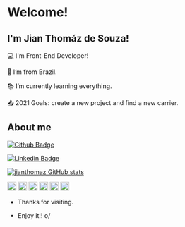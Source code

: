 # Welcome!

## I'm Jian Thomáz de Souza!

:computer: I'm Front-End Developer!

:house_with_garden: I’m from Brazil.

:books: I’m currently learning everything.

:outbox_tray: 2021 Goals: create a new project and find a new carrier.


## About me

[![Github Badge](https://img.shields.io/badge/-Github-000?style=flat-square&logo=Github&logoColor=white&link=https://github.com/jianthomaz)](https://github.com/jianthomaz)

[![Linkedin Badge](https://img.shields.io/badge/-LinkedIn-blue?style=flat-square&logo=Linkedin&logoColor=white&link=https://www.linkedin.com/in/jian-thom%C3%A1z-souza)](https://www.linkedin.com/in/jian-thom%C3%A1z-souza)

[![jianthomaz GitHub stats](https://github-readme-stats.vercel.app/api?username=jianthomaz)](https://github.com/jianthomaz/github-readme-stats)

<code><img height="20" src= "https://img.shields.io/badge/React-20232A?style=for-the-badge&logo=react&logoColor=61DAFB"></code>
<code><img height="20" src= "https://img.shields.io/badge/JavaScript-F7DF1E?style=for-the-badge&logo=javascript&logoColor=black"></code>
<code><img height="20" src= "https://img.shields.io/badge/HTML5-E34F26?style=for-the-badge&logo=html5&logoColor=white"></code>
<code><img height="20" src= "https://img.shields.io/badge/CSS3-1572B6?style=for-the-badge&logo=css3&logoColor=white"></code>
<code><img height="20" src= "https://img.shields.io/badge/C-00599C?style=for-the-badge&logo=c&logoColor=whit"></code>
<code><img height="20" src= "https://img.shields.io/badge/Python-3776AB?style=for-the-badge&logo=python&logoColor=white"></code>

- Thanks for visiting.

- Enjoy it!! o/


